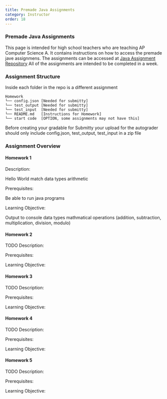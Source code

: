 ```yaml
---
title: Premade Java Assignments
category: Instructor
order: 18
---
```


### Premade Java Assignments

This page is intended for high school teachers who are teaching
AP Computer Science A. It contains instructions on how to access
the premade jave assignmens. The assignments can be accessed at 
[Java Assignment Repository](https://github.com/Submitty/IntroToJava)
All of the assignments are intended to be completed in a week.

### Assignment Structure

Inside each folder in the repo is a different assignment
```
Homework
└── config.json [Needed for submitty]
└── test_output [Needed for submitty]
└── test_input  [Needed for submitty]
└── README.md   [Instructions for Homework]
└── start code  [OPTION, some assignments may not have this]
```

Before creating your gradable for Submitty your upload for the autograder should only include config.json, test_output, test_input
in a zip file

### Assignment Overview

#### Homework 1

Description: 

Hello World
match data types 
arithmetic

Prerequisites:

Be able to run java programs

Learning Objective:

Output to console
data types
mathmatical operations (addition, subtraction, multiplication, division, modulo)

#### Homework 2
TODO
Description: 


Prerequisites:


Learning Objective:


#### Homework 3
TODO
Description: 


Prerequisites:


Learning Objective:


#### Homework 4
TODO
Description: 


Prerequisites:


Learning Objective:


#### Homework 5
TODO
Description: 


Prerequisites:


Learning Objective: